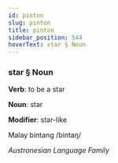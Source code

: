 ```yaml
---
id: pinton
slug: pinton
title: pinton
sidebar_position: 544
hoverText: star § Noun
---
```


### star § Noun

**Verb**: to be a star

**Noun**: star

**Modifier**: star-like

Malay bintang /bintaŋ/

*Austronesian Language Family*